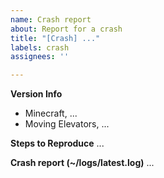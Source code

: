 ```yaml
---
name: Crash report
about: Report for a crash
title: "[Crash] ..."
labels: crash
assignees: ''

---
```


**Version Info**
- Minecraft, ...
- Moving Elevators, ...

**Steps to Reproduce**
...

**Crash report (~/logs/latest.log)**
...
